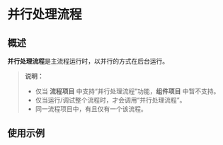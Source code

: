 # 并行处理流程

## 概述

**并行处理流程**是主流程运行时，以并行的方式在后台运行。

> **说明：**
>
>- 仅当 **流程项目** 中支持“并行处理流程”功能，**组件项目** 中暂不支持。
>- 仅当运行/调试整个流程时，才会调用“并行处理流程”。
>- 同一流程项目中，有且仅有一个该流程。

## 使用示例

